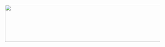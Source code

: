 <a href="https://github.com/devxb/gitanimals">
  <img
    src="https://render.gitanimals.org/lines/Sonseongoh?pet-id=643661944173110469"
    width="600"
    height="120"
  />
</a>
  
